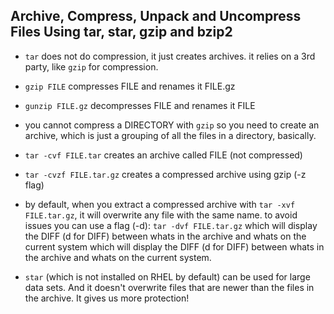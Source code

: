 ## Archive, Compress, Unpack and Uncompress Files Using tar, star, gzip and bzip2

- `tar` does not do compression, it just creates archives. it relies on a 3rd party, like `gzip` for compression.

- `gzip FILE` compresses FILE and renames it FILE.gz
- `gunzip FILE.gz` decompresses FILE and renames it FILE

- you cannot compress a DIRECTORY with `gzip` so you need to create an archive, which is just a grouping of all the files in a directory, basically.

- `tar -cvf FILE.tar` creates an archive called FILE (not compressed)
- `tar -cvzf FILE.tar.gz` creates a compressed archive using gzip (-z flag)

- by default, when you extract a compressed archive with `tar -xvf FILE.tar.gz`, it will overwrite any file with the same name. to avoid issues you can use a flag (-d): `tar -dvf FILE.tar.gz` which will display the DIFF (d for DIFF) between whats in the archive and whats on the current system which will display the DIFF (d for DIFF) between whats in the archive and whats on the current system.

- `star` (which is not installed on RHEL by default) can be used for large data sets. And it doesn't overwrite files that are newer than the files in the archive. It gives us more protection!
